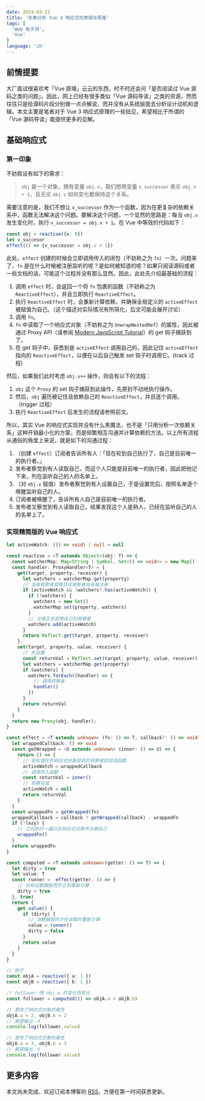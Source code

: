 ```yaml
---
date: 2024-03-21
title: '形象分析 Vue 3 响应式的原理与思路'
tags: [
  'Web 兔子洞',
  'Vue'
]
language: 'zh'
---
```


## 前情提要

大厂面试很喜欢考「Vue 原理」云云的东西，时不时还会问「是否阅读过 Vue 源码之类的问题」。因此，网上已经有很多类似「Vue 源码导读」之类的资源，然而往往只是给源码片段分别做一点点解说，而并没有从系统层面去分析设计动机和逻辑。本文主要是笔者对于 Vue 3 响应式原理的一些拙见，希望相比于所谓的「Vue 源码导读」能提供更多的见解。

## 基础响应式

### 第一印象

不妨假设有如下的需求：

> `obj` 是一个对象，拥有变量 `obj.v`，我们想用变量 `v_successor` 表示 `obj.v + 1`，且无论 `obj.v` 如何变化都保持这个关系。

需要注意的是，我们不想让 `v_successor` 作为一个函数，因为在更复杂的依赖关系中，函数无法解决这个问题。要解决这个问题，一个显然的思路是：每当 `obj.v` 发生变化时，执行 `v_successor = obj.v + 1`。在 Vue 中等效的代码如下：

```ts
const obj = reactive({v: 0})
let v_succesor
effect(() => {v_successor = obj.v + 1})
```

此处，`effect` 创建的时候会立即调用传入的闭包（不妨称之为 `fn`）一次。问题来了，`fn` 是在什么时候被注册监听的呢？是如何被知道的呢？如果只阅读源码或者一些文档的话，可能这个过程并没有那么显然。因此，此处先介绍最基础的流程：

1. 调用 `effect` 时，会返回一个将 `fn` 包裹的函数（不妨称之为 `ReactiveEffect`），并且立即执行 `ReactiveEffect`。
2. 执行 `ReactiveEffect` 时，会重新计算依赖，并确保全局定义的 `activeEffect` 被赋值为自己。（这个描述对实际情况有所简化，后文可能会展开讨论）
3. 调用 `fn`。
4. `fn` 中读取了一个响应式对象（不妨称之为 `UnwrapNestedRef`）的属性，因此被通过 Proxy API（请参阅 [Modern JavaScript Tutorial](https://javascript.info/proxy)）的 get 钩子捕获到了。
5. 在 get 钩子中，获悉到是 `activeEffect` 调用自己的，因此记住 `activeEffect` 指向的 `ReactiveEffect`，以便在以后自己触发 set 钩子时调用它。(track 过程)

然后，如果我们此时考虑 `obj.v++` 操作，则会有以下的流程：

1. `obj` 这个 `Proxy` 的 set 钩子捕获到此操作，先原封不动地执行操作。
2. 然后，`obj` 遍历被记住且依赖自己的 `ReactiveEffect`，并且逐个调用。（trigger 过程）
3. 执行 `ReactiveEffect` 后发生的流程请参照前文。

所以，其实 Vue 的响应式实现并没有什么黑魔法，也不是「只用分析一次依赖关系」这种开销最小化的方案，而是频繁相互沟通并计算依赖的方法。以上所有流程从通俗的角度上来说，就是如下的沟通过程：

1. （创建 `effect`）订阅者告诉所有人：「现在轮到自己执行了，自己是目前唯一的执行者。」
2. 发布者察觉到有人读取自己，而这个人只能是目前唯一的执行者，因此把他记下来，列在监听自己的人的名单上。
3. （对 `obj.v` 赋值）发布者察觉到有人设置自己，于是设置完后，按照名单逐个唤醒监听自己的人。
4. 订阅者被唤醒了，告诉所有人自己是目前唯一的执行者。
5. 发布者又察觉到有人读取自己，结果发现这个人是熟人，已经在监听自己的人的名单上了。

### 实现精简版的 Vue 响应式

```ts
let activeWatch: (() => void) | null = null

const reactive = <T extends Object>(obj: T) => {
  const watcherMap: Map<String | Symbol, Set<() => void>> = new Map()
  const handler: ProxyHandler<T> = {
    get(target, property, receiver) {
      let watchers = watcherMap.get(property)
      // 当有观察者观察且该观察者尚未被注册
      if (activeWatch && !watchers?.has(activeWatch)) {
        if (!watchers) {
          watchers = new Set()
          watcherMap.set(property, watchers)
        }
        // 注册正在观察自己的观察者
        watchers.add(activeWatch)
      }
      return Reflect.get(target, property, receiver)
    },
    set(target, property, value, receiver) {
      // 先设置
      const returnVal = Reflect.set(target, property, value, receiver)
      let watchers = watcherMap.get(property)
      if (watchers) {
        watchers.forEach((handler) => {
          // 调用观察者
          handler()
        })
      }
      return returnVal
    }
  }
  return new Proxy(obj, handler);
}

const effect = <T extends unknown> (fn: () => T, callback?: () => void, lazy: boolean = false) => {
  let wrappedCallback: () => void
  const getWrapped = <U extends unknown> (inner: () => U) => {
    return () => {
      // 告知潜在的响应式对象目前的观察者的回调函数
      activeWatch = wrappedCallback
      // 调用传入函数
      const returnVal = inner()
      // 观察完成
      activeWatch = null
      return returnVal
    }
  }
  const wrappedFn = getWrapped(fn)
  wrappedCallback = callback ? getWrapped(callback) : wrappedFn
  if (!lazy) {
    // 立刻执行一遍以在响应式对象中注册自己
    wrappedFn()
  }
  return wrappedFn
}

const computed = <T extends unknown>(getter: () => T) => {
  let dirty = true
  let value: T
  const runner =  effect(getter, () => {
    // 仅标记数据脏而不立刻重新计算
    dirty = true
  }, true)
  return {
    get value() {
      if (dirty) {
        // 当数据脏时才在读取时重新计算
        value = runner()
        dirty = false
      }
      return value
    }
  }
}

// 例子
const objA = reactive({ a: 1 })
const objB = reactive({ b: 1 })

// follower 随 obj.a 的变化而变化
const follower = computed(() => objA.a + objB.b)

// 更改了响应式对象的属性
objA.a = 2, objB.b = 2
// 期望输出：4
console.log(follower.value)

// 更改了响应式对象的属性
objA.a = 3, objB.b = 3
// 期望输出：6
console.log(follower.value)
```

## 更多内容

本文尚未完成，欢迎订阅本博客的 [RSS](/rss.xml)，方便在第一时间获悉更新。